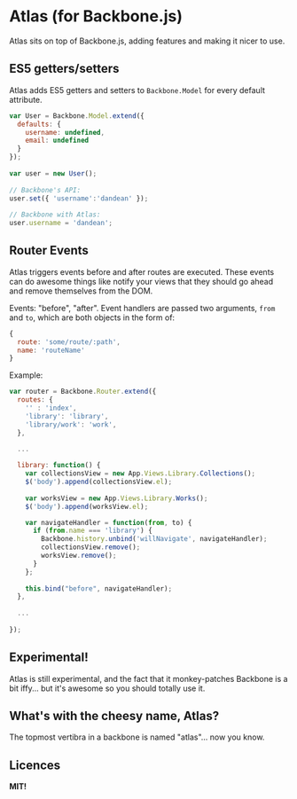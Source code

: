 Atlas (for Backbone.js)
=======================

Atlas sits on top of Backbone.js, adding features and making it nicer to use.

ES5 getters/setters
-------------------

Atlas adds ES5 getters and setters to `Backbone.Model` for every default attribute. 

```js
var User = Backbone.Model.extend({
  defaults: {
    username: undefined,
    email: undefined
  }
});
      
var user = new User();
      
// Backbone's API:
user.set({ 'username':'dandean' });
      
// Backbone with Atlas:
user.username = 'dandean';
```


Router Events
-----------------

Atlas triggers events before and after routes are executed. These events can do awesome things like notify your views that they should go ahead and remove themselves from the DOM.

Events: "before", "after". Event handlers are passed two arguments, `from` and `to`, which are both objects in the form of:

```js
{
  route: 'some/route/:path',
  name: 'routeName'
}
```

Example:

```js
var router = Backbone.Router.extend({
  routes: {
    '' : 'index',
    'library': 'library',
    'library/work': 'work',
  },
        
  ...

  library: function() {
    var collectionsView = new App.Views.Library.Collections();
    $('body').append(collectionsView.el);
    
    var worksView = new App.Views.Library.Works();
    $('body').append(worksView.el);

    var navigateHandler = function(from, to) {
      if (from.name === 'library') {
        Backbone.history.unbind('willNavigate', navigateHandler);
        collectionsView.remove();
        worksView.remove();
      }
    };
    
    this.bind("before", navigateHandler);
  },
        
  ...
        
});
```


Experimental!
-------------

Atlas is still experimental, and the fact that it monkey-patches Backbone is a bit iffy... but it's awesome so you should totally use it.


What's with the cheesy name, Atlas?
-----------------------------------

The topmost vertibra in a backbone is named "atlas"... now you know.


Licences
--------

**MIT!**
